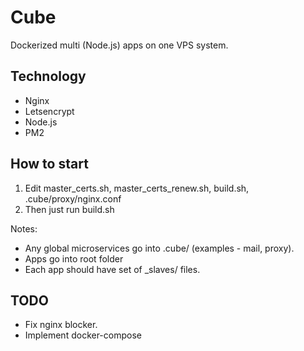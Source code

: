 # Cube

Dockerized multi (Node.js) apps on one VPS system.

## Technology

* Nginx
* Letsencrypt
* Node.js
* PM2

## How to start

1. Edit master_certs.sh, master_certs_renew.sh, build.sh, .cube/proxy/nginx.conf
2. Then just run build.sh

Notes:

* Any global microservices go into .cube/ (examples - mail, proxy).
* Apps go into root folder
* Each app should have set of _slaves/ files.

## TODO

* Fix nginx blocker.
* Implement docker-compose
